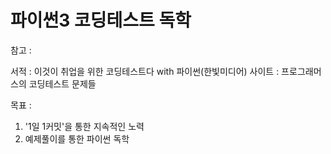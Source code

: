 # 파이썬3 코딩테스트 독학 

참고 :


서적 : 이것이 취업을 위한 코딩테스트다 with 파이썬(한빛미디어)
사이트 : 프로그래머스의 코딩테스트 문제들

목표 :
1. '1일 1커밋'을 통한 지속적인 노력
2. 예제풀이를 통한 파이썬 독학
